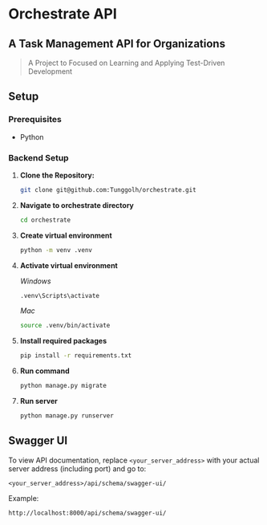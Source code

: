 # Orchestrate API

## A Task Management API for Organizations

> A Project to Focused on Learning and Applying Test-Driven Development

## Setup

### Prerequisites

- Python

### Backend Setup

1. **Clone the Repository:**

   ```bash
   git clone git@github.com:Tunggolh/orchestrate.git
   ```

2. **Navigate to orchestrate directory**

   ```bash
   cd orchestrate
   ```

3. **Create virtual environment**

   ```bash
   python -m venv .venv
   ```

4. **Activate virtual environment**

   _Windows_

   ```bash
   .venv\Scripts\activate
   ```

   _Mac_

   ```bash
   source .venv/bin/activate
   ```

5. **Install required packages**

   ```bash
   pip install -r requirements.txt
   ```

6. **Run command**

   ```bash
   python manage.py migrate
   ```

7. **Run server**
   ```bash
   python manage.py runserver
   ```

## Swagger UI

To view API documentation, replace `<your_server_address>` with your actual server address (including port) and go to:

`<your_server_address>/api/schema/swagger-ui/`

Example:

`http://localhost:8000/api/schema/swagger-ui/`
